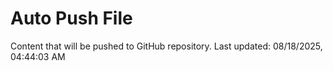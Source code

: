 # Auto Push File

Content that will be pushed to GitHub repository.
Last updated: 08/18/2025, 04:44:03 AM